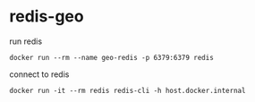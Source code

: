 # redis-geo

run redis

```
docker run --rm --name geo-redis -p 6379:6379 redis
```

connect to redis

```
docker run -it --rm redis redis-cli -h host.docker.internal
```


